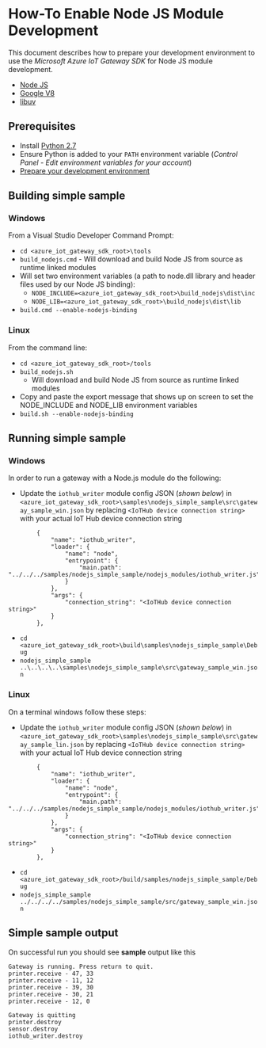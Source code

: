 # How-To Enable Node JS Module Development
This document describes how to prepare your development environment to use the *Microsoft Azure IoT Gateway SDK* for Node JS module development.
- [Node JS](https://nodejs.org/)
- [Google V8](https://developers.google.com/v8/)
- [libuv](http://libuv.org/)

## Prerequisites
- Install [Python 2.7](https://www.python.org/downloads/release/python-2712/)
- Ensure Python is added to your `PATH` environment variable (*Control Panel - Edit environment variables for your account*)
- [Prepare your development environment](../../doc/devbox_setup.md)

## Building simple sample
### Windows
From a Visual Studio Developer Command Prompt:
- `cd <azure_iot_gateway_sdk_root>\tools`
- `build_nodejs.cmd` - Will download and build Node JS from source as runtime linked modules
 - Will set two environment variables (a path to node.dll library and header files used by our Node JS binding):
    - `NODE_INCLUDE=<azure_iot_gateway_sdk_root>\build_nodejs\dist\inc`
    - `NODE_LIB=<azure_iot_gateway_sdk_root>\build_nodejs\dist\lib`
- `build.cmd --enable-nodejs-binding`


### Linux
From the command line:
- `cd <azure_iot_gateway_sdk_root>/tools`
- `build_nodejs.sh`
  - Will download and build Node JS from source as runtime linked modules
- Copy and paste the export message that shows up on screen to set the NODE_INCLUDE and NODE_LIB environment variables
- `build.sh --enable-nodejs-binding`


## Running simple sample

### Windows
In order to run a gateway with a Node.js module do the following:
- Update the `iothub_writer` module config JSON (*shown below*) in `<azure_iot_gateway_sdk_root>\samples\nodejs_simple_sample\src\gateway_sample_win.json` by replacing `<IoTHub device connection string>` with your actual IoT Hub device connection string
```
        {
            "name": "iothub_writer",
            "loader": {
                "name": "node",
                "entrypoint": {
                    "main.path": "../../../samples/nodejs_simple_sample/nodejs_modules/iothub_writer.js"
                }
            },
            "args": {
                "connection_string": "<IoTHub device connection string>"
            }
        },
```
- `cd <azure_iot_gateway_sdk_root>\build\samples\nodejs_simple_sample\Debug`
- `nodejs_simple_sample ..\..\..\..\samples\nodejs_simple_sample\src\gateway_sample_win.json`

### Linux
On a terminal windows follow these steps:
- Update the `iothub_writer` module config JSON (*shown below*) in `<azure_iot_gateway_sdk_root>\samples\nodejs_simple_sample\src\gateway_sample_lin.json` by replacing `<IoTHub device connection string>` with your actual IoT Hub device connection string
```
        {
            "name": "iothub_writer",
            "loader": {
                "name": "node",
                "entrypoint": {
                    "main.path": "../../../samples/nodejs_simple_sample/nodejs_modules/iothub_writer.js"
                }
            },
            "args": {
                "connection_string": "<IoTHub device connection string>"
            }
        },
```
- `cd <azure_iot_gateway_sdk_root>/build/samples/nodejs_simple_sample/Debug`
- `nodejs_simple_sample ../../../../samples/nodejs_simple_sample/src/gateway_sample_win.json`


## Simple sample output
On successful run you should see **sample** output like this

```
Gateway is running. Press return to quit.
printer.receive - 47, 33
printer.receive - 11, 12
printer.receive - 39, 30
printer.receive - 30, 21
printer.receive - 12, 0

Gateway is quitting
printer.destroy
sensor.destroy
iothub_writer.destroy
```
